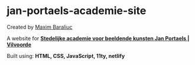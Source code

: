 # jan-portaels-academie-site
Created by [Maxim Baraliuc](https://github.com/maximbaraliuc)

A website for [**Stedelijke academie voor beeldende kunsten Jan Portaels | Vilvoorde**](https://academiebeeldendekunstenvilvoorde.be/)

Built using: **HTML, CSS, JavaScript, 11ty, netlify**
